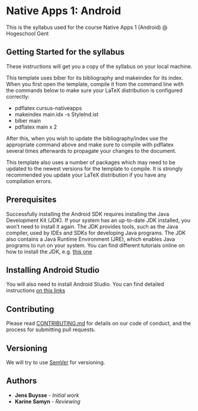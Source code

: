 # Native Apps 1: Android

This is the syllabus used for the course Native Apps 1 (Android) @ Hogeschool Gent

## Getting Started for the syllabus

These instructions will get you a copy of the syllabus on your local machine.

This template uses biber for its bibliography and makeindex for its index.
When you first open the template, compile it from the command line with the
commands below to make sure your LaTeX distribution is configured correctly:

* pdflatex cursus-nativeapps
* makeindex main.idx -s StyleInd.ist
* biber main
* pdflatex main x 2

After this, when you wish to update the bibliography/index use the appropriate
command above and make sure to compile with pdflatex several times
afterwards to propagate your changes to the document.

This template also uses a number of packages which may need to be
updated to the newest versions for the template to compile. It is strongly
recommended you update your LaTeX distribution if you have any
compilation errors.



## Prerequisites

Successfully installing the Android SDK requires installing the Java Development Kit (JDK). If your system has an up-to-date JDK installed, you won’t need to install it again. The JDK provides tools, such as the Java compiler, used by IDEs and SDKs for developing Java programs. The JDK also contains a Java Runtime Environment (JRE), which enables Java programs to run on your system. You can find different tutorials online on how to install the JDK, e.g. [this one](https://www3.ntu.edu.sg/home/ehchua/programming/howto/JDK_HowTo.html)


## Installing Android Studio

You will also need to install Android Studio. You can find detailed instructions [on this links](https://developer.android.com/studio/install.html)


## Contributing

Please read [CONTRIBUTING.md](https://github.com/eothein/nativeapps1/blob/master/contribute.md) for details on our code of conduct, and the process for submitting pull requests.


## Versioning

We will try to  use [SemVer](http://semver.org/) for versioning. 

## Authors

* **Jens Buysse** - *Initial work*
* **Karine Samyn** - *Reviewing*
